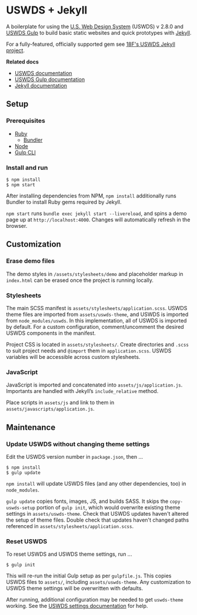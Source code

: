 # USWDS + Jekyll

A boilerplate for using the [U.S. Web Design System](https://designsystem.digital.gov/) (USWDS) v 2.8.0 and [USWDS Gulp](https://github.com/uswds/uswds-gulp) to build basic static websites and quick prototypes with [Jekyll](https://jekyllrb.com/).

For a fully-featured, officially supported gem see [18F's USWDS Jekyll project](https://github.com/18F/uswds-jekyll).

**Related docs**

- [USWDS documentation](https://designsystem.digital.gov/how-to-use-uswds/)
- [USWDS Gulp documentation](https://github.com/uswds/uswds-gulp#readme)
- [Jekyll documentation](https://jekyllrb.com/docs/home/)

## Setup

### Prerequisites

- [Ruby](https://www.ruby-lang.org/en/documentation/installation/)
  - [Bundler](https://bundler.io/)
- [Node](https://nodejs.org/)
- [Gulp CLI](https://gulpjs.com/docs/en/getting-started/quick-start)

### Install and run

```
$ npm install
$ npm start
```

After installing dependencies from NPM, `npm install` additionally runs Bundler to install Ruby gems required by Jekyll.

`npm start` runs `bundle exec jekyll start --livereload`, and spins a demo page up at `http://localhost:4000`. Changes will automatically refresh in the browser.

## Customization

### Erase demo files

The demo styles in `/assets/stylesheets/demo` and placeholder markup in `index.html` can be erased once the project is running locally.

### Stylesheets

The main SCSS manifest is `assets/stylesheets/application.scss`. USWDS theme files are imported from `assets/uswds-theme`, and USWDS is imported from `node_modules/uswds`. In this implementation, all of USWDS is imported by default. For a custom configuration, comment/uncomment the desired USWDS components in the manifest.

Project CSS is located in `assets/stylesheets/`. Create directories and `.scss` to suit project needs and `@import` them in `application.scss`. USWDS variables will be accessible across custom stylesheets.

### JavaScript
JavaScript is imported and concatenated into `assets/js/application.js`. Importants are handled with Jekyll’s `include_relative` method.

Place scripts in `assets/js` and link to them in `assets/javascripts/application.js`.

## Maintenance

### Update USWDS without changing theme settings

Edit the USWDS version number in `package.json`, then ...

```
$ npm install
$ gulp update
```

`npm install` will update USWDS files (and any other dependencies, too) in `node_modules`.

`gulp update` copies fonts, images, JS, and builds SASS. It skips the `copy-uswds-setup` portion of `gulp init`, which would overwrite existing theme settings in `assets/uswds-theme`. Check that USWDS updates haven't altered the setup of theme files. Double check that updates haven't changed paths referenced in `assets/stylesheets/application.scss`.

### Reset USWDS

To reset USWDS and USWDS theme settings, run ...

```
$ gulp init
```

This will re-run the initial Gulp setup as per `gulpfile.js`. This copies USWDS files to `assets/`, including `assets/uswds-theme`. Any customization to USWDS theme settings will be overwritten with defaults.

After running, additional configuration may be needed to get `uswds-theme` working. See the [USWDS settings documentation](https://designsystem.digital.gov/documentation/settings/) for help.
